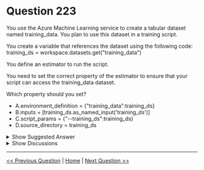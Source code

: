 # Question 223

You use the Azure Machine Learning service to create a tabular dataset named training_data. You plan to use this dataset in a training script.

You create a variable that references the dataset using the following code: training_ds = workspace.datasets.get("training_data")

You define an estimator to run the script.

You need to set the correct property of the estimator to ensure that your script can access the training_data dataset.

Which property should you set?

* A.environment_definition = {"training_data":training_ds}
* B.inputs = [training_ds.as_named_input('training_ds')]
* C.script_params = {"--training_ds":training_ds}
* D.source_directory = training_ds

<details>
  <summary>Show Suggested Answer</summary>

  <strong>B</strong><br>
<p>Example:</p>
<p># Get the training dataset</p>
<p>diabetes_ds = ws.datasets.get(&quot;Diabetes Dataset&quot;)</p>
<p># Create an estimator that uses the remote compute</p>
<p>hyper_estimator = SKLearn(source_directory=experiment_folder, inputs=[diabetes_ds.as_named_input(&#x27;diabetes&#x27;)], # Pass the dataset as an input compute_target = cpu_cluster, conda_packages=[&#x27;pandas&#x27;,&#x27;ipykernel&#x27;,&#x27;matplotlib&#x27;], pip_packages=[&#x27;azureml-sdk&#x27;,&#x27;argparse&#x27;,&#x27;pyarrow&#x27;], entry_script=&#x27;diabetes_training.py&#x27;)</p>
<p>Reference:</p>
<p>https://notebooks.azure.com/GraemeMalcolm/projects/azureml-primers/html/04%20-%20Optimizing%20Model%20Training.ipynb</p>

</details>

<details>
  <summary>Show Discussions</summary>

<blockquote><p><strong>ljljljlj</strong> <code>(Wed 11 Jan 2023 15:05)</code> - <em>Upvotes: 8</em></p><p>On exam 2021/7/10</p></blockquote>
<blockquote><p><strong>DanielGP</strong> <code>(Tue 26 Jul 2022 17:43)</code> - <em>Upvotes: 7</em></p><p>Train a model from a tabular dataset:

Now that you have datasets, you&#x27;re ready to start training models from them. You can pass datasets to scripts as INPUTS in the estimator being used to run the script.</p></blockquote>
<blockquote><p><strong>treadst0ne</strong> <code>(Mon 22 Aug 2022 23:34)</code> - <em>Upvotes: 2</em></p><p>I concur.</p></blockquote>
<blockquote><p><strong>Peeking</strong> <code>(Thu 12 Sep 2024 00:04)</code> - <em>Upvotes: 1</em></p><p>B would seem the closest answer but it was not properly described in the answers:
from azureml.core import ScriptRunConfig

src = ScriptRunConfig(source_directory=script_folder,
                      script=&#x27;train_titanic.py&#x27;,
                      # pass dataset as an input with friendly name &#x27;titanic&#x27;
                      arguments=[&#x27;--input-data&#x27;, titanic_ds.as_named_input(&#x27;titanic&#x27;)],
                      compute_target=compute_target,
                      environment=myenv)
                             
# Submit the run configuration for your training run
run = experiment.submit(src)
run.wait_for_completion(show_output=True)

Reference: https://learn.microsoft.com/en-us/azure/machine-learning/v1/how-to-train-with-datasets</p></blockquote>
<blockquote><p><strong>ning</strong> <code>(Sun 26 Nov 2023 15:46)</code> - <em>Upvotes: 2</em></p><p>I guess if you want to pass the parameter into estimator it will be C; now the question is asking inside the estimator you are reading the input, it is B ... Still a bit confusion ...</p></blockquote>
<blockquote><p><strong>JJason</strong> <code>(Sun 21 May 2023 05:43)</code> - <em>Upvotes: 3</em></p><p>why should not inputs = [training_ds.as_named_input(&#x27;training_ds&#x27;).as_mount()]?</p></blockquote>
<blockquote><p><strong>chaudha4</strong> <code>(Sat 05 Nov 2022 14:37)</code> - <em>Upvotes: 5</em></p><p>Estimator is deprecated. Can anyone confirm if they saw a question on this topic lately ?</p></blockquote>
<blockquote><p><strong>shivaborusu</strong> <code>(Tue 10 May 2022 14:45)</code> - <em>Upvotes: 1</em></p><p>Answer must be C</p></blockquote>
<blockquote><p><strong>shivaborusu</strong> <code>(Sun 15 May 2022 13:43)</code> - <em>Upvotes: 8</em></p><p>Taking back.. B is correct answer</p></blockquote>
<blockquote><p><strong>epgd</strong> <code>(Tue 28 Dec 2021 23:15)</code> - <em>Upvotes: 1</em></p><p>why the correct answer is not script_params ?</p></blockquote>
<blockquote><p><strong>amelia</strong> <code>(Wed 29 Dec 2021 12:51)</code> - <em>Upvotes: 3</em></p><p>The question does not specify using command-line arguments to pass to the training script, so I guess it is assumed the traiining data is specified as an input compute target in the estimator properties.</p></blockquote>

</details>

---

[<< Previous Question](question_222.md) | [Home](/index.md) | [Next Question >>](question_224.md)
